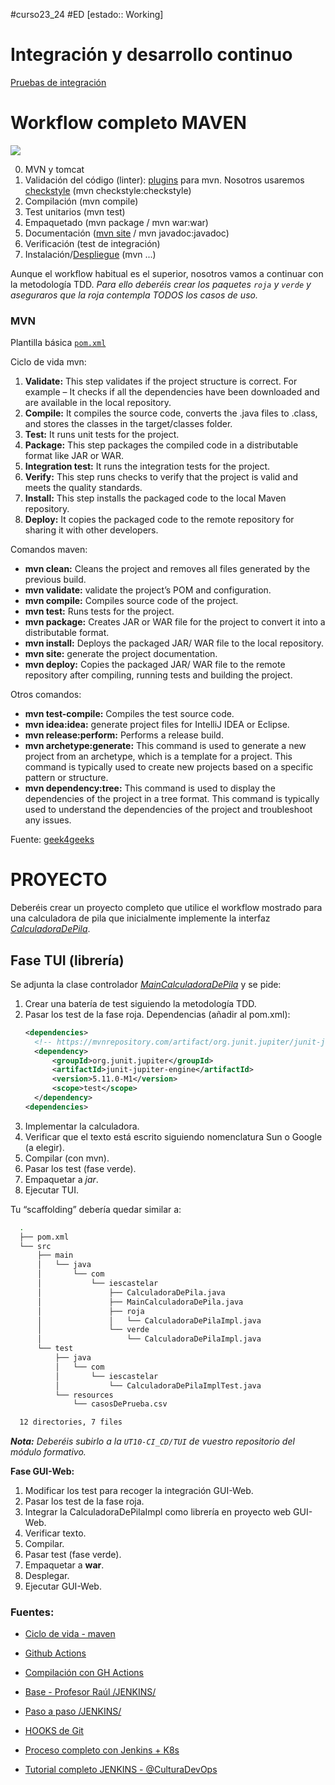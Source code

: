 #curso23_24 #ED [estado:: Working] 


# Integración y desarrollo continuo
[Pruebas de integración](https://qalified.com/es/blog/pruebas-de-integracion-que-son/)



# Workflow completo MAVEN
![](https://raul-profesor.github.io/Despliegue/img/deployment-pipeline.png)

0. MVN y tomcat
1. Validación del código (linter): [plugins](https://blog.stackademic.com/7-best-plugins-to-improve-code-quality-in-java-0c96168203ab) para mvn. Nosotros usaremos [checkstyle](https://github.com/checkstyle/checkstyle) (mvn checkstyle:checkstyle)
2. Compilación (mvn compile)
3. Test unitarios (mvn test)
4. Empaquetado (mvn package / mvn war:war)
5. Documentación ([mvn site](https://maven.apache.org/plugins/maven-javadoc-plugin/usage.html) / mvn javadoc:javadoc)
6. Verificación (test de integración)
7. Instalación/[Despliegue](https://raul-profesor.github.io/Despliegue/P3.1-Tomcat/) (mvn ...)

Aunque el workflow habitual es el superior, nosotros vamos a continuar con la metodología TDD. *Para ello deberéis crear los paquetes `roja` y `verde` y aseguraros que la roja contempla TODOS los casos de uso.*

### MVN
Plantilla básica [`pom.xml`](https://github.com/luiscastelar/clases23-24/blob/main/ed/UT10-CI_CD/pom.xml)

Ciclo de vida mvn:
1.  **Validate:** This step validates if the project structure is correct. For example – It checks if all the dependencies have been downloaded and are available in the local repository.
2.  **Compile:** It compiles the source code, converts the .java files to .class, and stores the classes in the target/classes folder.
3.  **Test:** It runs unit tests for the project.
4.  **Package:** This step packages the compiled code in a distributable format like JAR or WAR.
5.  **Integration test:** It runs the integration tests for the project.
6.  **Verify:** This step runs checks to verify that the project is valid and meets the quality standards.
7.  **Install:** This step installs the packaged code to the local Maven repository.
8.  **Deploy:** It copies the packaged code to the remote repository for sharing it with other developers.

Comandos maven:
*   **mvn clean:** Cleans the project and removes all files generated by the previous build.
*   **mvn validate:** validate the project’s POM and configuration.
*   **mvn compile:** Compiles source code of the project.
*   **mvn test:** Runs tests for the project.
*   **mvn package:** Creates JAR or WAR file for the project to convert it into a distributable format.
*   **mvn install:** Deploys the packaged JAR/ WAR file to the local repository.
*   **mvn site:** generate the project documentation.
*   **mvn deploy:** Copies the packaged JAR/ WAR file to the remote repository after compiling, running tests and building the project.

Otros comandos:
*   **mvn test-compile:** Compiles the test source code.
*   **mvn idea:idea:** generate project files for IntelliJ IDEA or Eclipse.
*   **mvn release:perform:** Performs a release build.
*   **mvn archetype:generate:** This command is used to generate a new project from an archetype, which is a template for a project. This command is typically used to create new projects based on a specific pattern or structure.
*   **mvn dependency:tree:** This command is used to display the dependencies of the project in a tree format. This command is typically used to understand the dependencies of the project and troubleshoot any issues.

Fuente: [geek4geeks](https://www.geeksforgeeks.org/maven-lifecycle-and-basic-maven-commands/)


# PROYECTO
Deberéis crear un proyecto completo que utilice el workflow mostrado para una calculadora de pila que inicialmente implemente la interfaz [*CalculadoraDePila*](https://github.com/luiscastelar/clases23-24/blob/main/ed/UT10-CI_CD/CalculadoraDePila.java). 

## Fase TUI (librería)
Se adjunta la clase controlador [*MainCalculadoraDePila*](https://github.com/luiscastelar/clases23-24/blob/main/ed/UT10-CI_CD/MainCalculadoraDePila.java) y se pide:
1. Crear una batería de test siguiendo la metodología TDD.
2. Pasar los test de la fase roja.
   Dependencias (añadir al pom.xml):
    ```xml
    <dependencies>
      <!-- https://mvnrepository.com/artifact/org.junit.jupiter/junit-jupiter-engine -->
      <dependency>
          <groupId>org.junit.jupiter</groupId>
          <artifactId>junit-jupiter-engine</artifactId>
          <version>5.11.0-M1</version>
          <scope>test</scope>
      </dependency>
    <dependencies>
    ```
3. Implementar la calculadora.
4. Verificar que el texto está escrito siguiendo nomenclatura Sun o Google (a elegir).
5. Compilar (con mvn).
6. Pasar los test (fase verde).
7. Empaquetar a *jar*.
8. Ejecutar TUI.

Tu “scaffolding” debería quedar similar a:
```bash  
  .
  ├── pom.xml
  └── src
      ├── main
      │   └── java
      │       └── com
      │           └── iescastelar
      │               ├── CalculadoraDePila.java
      │               ├── MainCalculadoraDePila.java
      │               ├── roja
      │               │   └── CalculadoraDePilaImpl.java
      │               └── verde
      │                   └── CalculadoraDePilaImpl.java
      └── test
          ├── java
          │   └── com
          │       └── iescastelar
          │           └── CalculadoraDePilaImplTest.java
          └── resources
              └── casosDePrueba.csv

  12 directories, 7 files
```

***Nota:** Deberéis subirlo a la `UT10-CI_CD/TUI` de vuestro repositorio del módulo formativo.*

**Fase GUI-Web:**
1. Modificar los test para recoger la integración GUI-Web.
2. Pasar los test de la fase roja.
3. Integrar la CalculadoraDePilaImpl como librería en proyecto web GUI-Web.
4. Verificar texto.
5. Compilar.
6. Pasar test (fase verde).
7. Empaquetar a **war**.
8. Desplegar.
9. Ejecutar GUI-Web.


### Fuentes:
+ [Ciclo de vida - maven](https://maven.apache.org/guides/introduction/introduction-to-the-lifecycle.html)

+ [Github Actions](https://resources.github.com/learn/pathways/automation/essentials/automated-application-deployment-with-github-actions-and-pages/?ref=reactivisima.com)
+ [Compilación con GH Actions](https://docs.github.com/es/actions/automating-builds-and-tests/building-and-testing-java-with-maven)

+ [Base - Profesor Raúl /JENKINS/](https://raul-profesor.github.io/DEAW/cicd/)
+ [Paso a paso /JENKINS/](https://codingpotions.com/jenkins-integracion-continua/)

+ [HOOKS de Git](https://hardfloat.es/blog/2021/03/23/desplegar-aplicaciones-con-git.html)
+ [Proceso completo con Jenkins + K8s](https://medium.com/@ghazanfaralidevops/continuous-delivery-for-docker-containers-14f09c0d3e2d)
+ [Tutorial completo JENKINS - @CulturaDevOps](https://www.youtube.com/playlist?app=desktop&list=PLdOotbFwzDIiU4Hs8ySZr-phOeGMBY_3D&cbrd=1)
